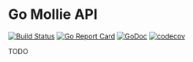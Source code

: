 Go Mollie API
=============

[![Build Status](https://travis-ci.org/rikvdh/go-mollie-api.svg?branch=master)](https://travis-ci.org/rikvdh/go-mollie-api)
[![Go Report Card](https://goreportcard.com/badge/github.com/rikvdh/go-mollie-api)](https://goreportcard.com/report/github.com/rikvdh/go-mollie-api)
[![GoDoc](https://godoc.org/github.com/rikvdh/go-mollie-api/mollie?status.svg)](https://godoc.org/github.com/rikvdh/go-mollie-api/mollie)
[![codecov](https://codecov.io/gh/rikvdh/go-mollie-api/branch/master/graph/badge.svg)](https://codecov.io/gh/rikvdh/go-mollie-api)

TODO
